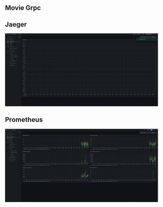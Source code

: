## Movie Grpc

## Jaeger

![Jaeger](./images/jaeger.png)


## Prometheus

![Prometheus](./images/prometheus.png)